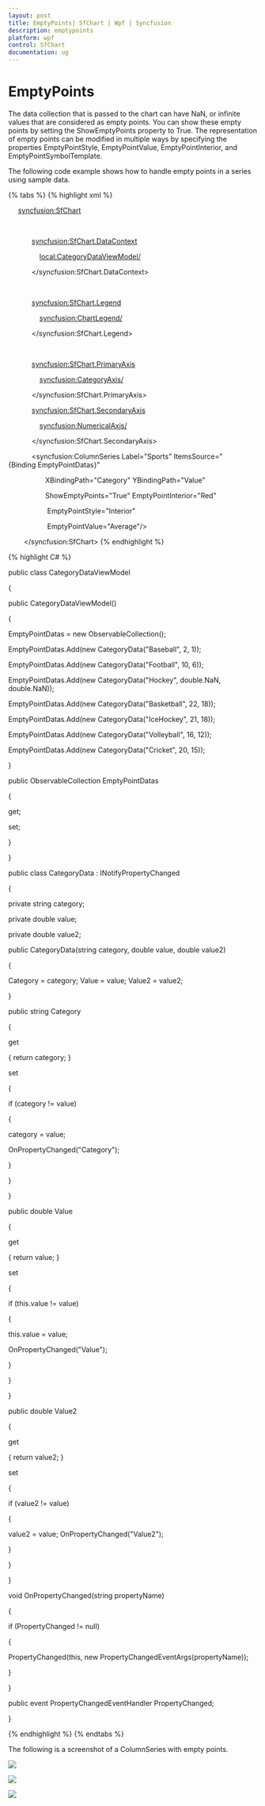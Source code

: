 ```yaml
---
layout: post
title: EmptyPoints| SfChart | Wpf | Syncfusion
description: emptypoints
platform: wpf
control: SfChart
documentation: ug
---
```


# EmptyPoints

The data collection that is passed to the chart can have NaN, or infinite values that are considered as empty points. You can show these empty points by setting the ShowEmptyPoints property to True. The representation of empty points can be modified in multiple ways by specifying the properties EmptyPointStyle, EmptyPointValue, EmptyPointInterior, and EmptyPointSymbolTemplate.

The following code example shows how to handle empty points in a series using sample data.

{% tabs %}
{% highlight xml %}

     <syncfusion:SfChart>



            <!-- Assign datacontext object for the Chart-->

            <syncfusion:SfChart.DataContext>

                <local:CategoryDataViewModel/>

            </syncfusion:SfChart.DataContext>



            <!-- Add Legend to the Chart-->

            <syncfusion:SfChart.Legend>

                <syncfusion:ChartLegend/>

            </syncfusion:SfChart.Legend>



            <!-- Add Axes to the Chart-->

            <syncfusion:SfChart.PrimaryAxis>

                <syncfusion:CategoryAxis/>

            </syncfusion:SfChart.PrimaryAxis>

            <syncfusion:SfChart.SecondaryAxis>

                <syncfusion:NumericalAxis/>

            </syncfusion:SfChart.SecondaryAxis>



<!-- Add ColumnSeries to the Chart-->

            <syncfusion:ColumnSeries Label="Sports" ItemsSource="{Binding EmptyPointDatas}"

                   XBindingPath="Category" YBindingPath="Value"

                   ShowEmptyPoints="True" EmptyPointInterior="Red"

                    EmptyPointStyle="Interior"

                    EmptyPointValue="Average"/>

        </syncfusion:SfChart>
{% endhighlight %}


{% highlight C# %}

public class CategoryDataViewModel

{

public CategoryDataViewModel()

{

EmptyPointDatas = new ObservableCollection<CategoryData>();

EmptyPointDatas.Add(new CategoryData("Baseball", 2, 1));

EmptyPointDatas.Add(new CategoryData("Football", 10, 6));

EmptyPointDatas.Add(new CategoryData("Hockey", double.NaN, double.NaN));

EmptyPointDatas.Add(new CategoryData("Basketball", 22, 18));

EmptyPointDatas.Add(new CategoryData("IceHockey", 21, 18));

EmptyPointDatas.Add(new CategoryData("Volleyball", 16, 12));

EmptyPointDatas.Add(new CategoryData("Cricket", 20, 15));

}



public ObservableCollection<CategoryData> EmptyPointDatas

{

get;

set;

}

}

public class CategoryData : INotifyPropertyChanged

{

private string category;

private double value;

private double value2;



public CategoryData(string category, double value, double value2)

{

Category = category; Value = value; Value2 = value2;

}



public string Category

{

get

{ return category; }

set

{

if (category != value)

{

category = value;

OnPropertyChanged("Category");

}

}

}



public double Value

{

get

{ return value; }

set

{

if (this.value != value)

{

this.value = value;

OnPropertyChanged("Value");

}

}

}



public double Value2

{

get

{ return value2; }

set

{

if (value2 != value)

{

value2 = value; OnPropertyChanged("Value2");

}

}

}



void OnPropertyChanged(string propertyName)

{

if (PropertyChanged != null)

{

PropertyChanged(this, new PropertyChangedEventArgs(propertyName));

}

}



public event PropertyChangedEventHandler PropertyChanged;

}

{% endhighlight %}
{% endtabs %}

The following is a screenshot of a ColumnSeries with empty points.

![](EmptyPoints_images/EmptyPoints_img1.png)



![](EmptyPoints_images/EmptyPoints_img2.png)



![](EmptyPoints_images/EmptyPoints_img3.png)



